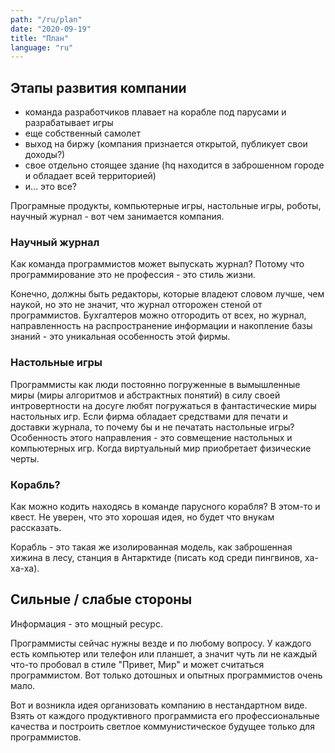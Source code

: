 ```yaml
---
path: "/ru/plan"
date: "2020-09-19"
title: "План"
language: "ru"
---
```


## Этапы развития компании

- команда разработчиков плавает на корабле под парусами и разрабатывает игры
- еще собственный самолет
- выход на биржу (компания признается открытой, публикует свои доходы?)
- свое отдельно стоящее здание (hq находится в заброшенном городе и обладает всей территорией)
- и... это все?


Програмные продукты, компьютерные игры, настольные игры, роботы, научный журнал - вот чем занимается компания.


### Научный журнал

Как команда программистов может выпускать журнал? Потому что программирование это не профессия - это стиль жизни.

Конечно, должны быть редакторы, которые владеют словом лучше, чем наукой, но это не значит, что журнал отгорожен стеной от программистов. Бухгалтеров можно отгородить от всех, но журнал, направленность на распространение информации и накопление базы знаний - это уникальная особенность этой фирмы.


### Настольные игры

Программисты как люди постоянно погруженные в вымышленные миры (миры алгоритмов и абстрактных понятий) в силу своей интровертности на досуге любят погружаться в фантастические миры настольных игр. Если фирма обладает средствами для печати и доставки журнала, то почему бы и не печатать настольные игры? Особенность этого направления - это совмещение настольных и компьютерных игр. Когда виртуальный мир приобретает физические черты.


### Корабль?

Как можно кодить находясь в команде парусного корабля? В этом-то и квест. Не уверен, что это хорошая идея, но будет что внукам рассказать.

Корабль - это такая же изолированная модель, как заброшенная хижина в лесу, станция в Антарктиде (писать код среди пингвинов, ха-ха-ха).


## Сильные / слабые стороны

Информация - это мощный ресурс.

Программисты сейчас нужны везде и по любому вопросу. У каждого есть компьютер или телефон или планшет, а значит чуть ли не каждый что-то пробовал в стиле "Привет, Мир" и может считаться программистом. Вот только дотошных и опытных программистов очень мало.

Вот и возникла идея организовать компанию в нестандартном виде. Взять от каждого продуктивного программиста его профессиональные качества и построить светлое коммунистическое будущее только для программистов.
